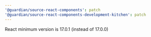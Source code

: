 ```yaml
---
'@guardian/source-react-components': patch
'@guardian/source-react-components-development-kitchen': patch
---
```


React minimum version is 17.0.1 (instead of 17.0.0)
